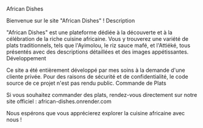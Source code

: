 African Dishes

Bienvenue sur le site "African Dishes" ! Description

"African Dishes" est une plateforme dédiée à la découverte et à la célébration de la riche cuisine africaine. Vous y trouverez une variété de plats traditionnels, tels que l'Ayimolou, le riz sauce mafé, et l'Attiéké, tous présentés avec des descriptions détaillées et des images appétissantes. Développement

Ce site a été entièrement développé par mes soins à la demande d'une cliente privée. Pour des raisons de sécurité et de confidentialité, le code source de ce projet n'est pas rendu public. Commande de Plats

Si vous souhaitez commander des plats, rendez-vous directement sur notre site officiel : african-dishes.onrender.com

Nous espérons que vous apprécierez explorer la cuisine africaine avec nous !
